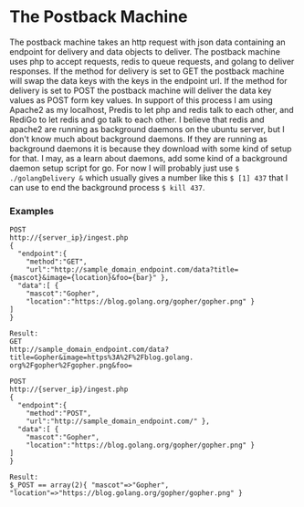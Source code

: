 # The Postback Machine

The postback machine takes an http request with json data containing an endpoint for delivery and data objects to deliver. The postback machine uses php to accept requests, redis to queue requests, and golang to deliver responses. If the method for delivery is set to GET the postback machine will swap the data keys with the keys in the endpoint url. If the method for delivery is set to POST the postback machine will deliver the data key values as POST form key values.
In support of this process I am using Apache2 as my localhost, Predis to let php and redis talk to each other, and RediGo to let redis and go talk to each other. I believe that redis and apache2 are running as background daemons on the ubuntu server, but I don't know much about background daemons. If they are running as background daemons it is because they download with some kind of setup for that. I may, as a learn about daemons, add some kind of a background daemon setup script for go. For now I will probably just use `$ ./golangDelivery &` which usually gives a number like this `$ [1] 437` that I can use to end the background process `$ kill 437`.

### Examples

```
POST
http://{server_ip}/ingest.php
{
  "endpoint":{ 
    "method":"GET",
    "url":"http://sample_domain_endpoint.com/data?title={mascot}&image={location}&foo={bar}" },
  "data":[ {
    "mascot":"Gopher",
    "location":"https://blog.golang.org/gopher/gopher.png" }
] 
}

Result:
GET
http://sample_domain_endpoint.com/data?title=Gopher&image=https%3A%2F%2Fblog.golang. org%2Fgopher%2Fgopher.png&foo=
```
```
POST
http://{server_ip}/ingest.php
{
  "endpoint":{ 
    "method":"POST",
    "url":"http://sample_domain_endpoint.com/" },
  "data":[ {
    "mascot":"Gopher",
    "location":"https://blog.golang.org/gopher/gopher.png" }
] 
}

Result:
$_POST == array(2){ "mascot"=>"Gopher", "location"=>"https://blog.golang.org/gopher/gopher.png" }
```
